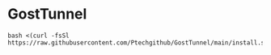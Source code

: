 # GostTunnel


```
bash <(curl -fsSl https://raw.githubusercontent.com/Ptechgithub/GostTunnel/main/install.sh)
```
